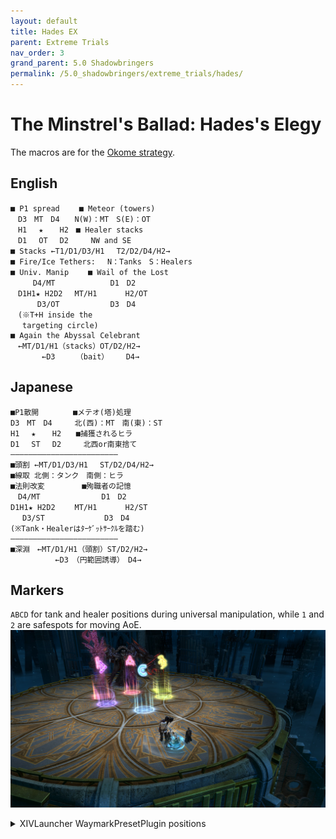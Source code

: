 ```yaml
---
layout: default
title: Hades EX
parent: Extreme Trials
nav_order: 3
grand_parent: 5.0 Shadowbringers
permalink: /5.0_shadowbringers/extreme_trials/hades/
---
```


# The Minstrel's Ballad: Hades's Elegy

The macros are for the [Okome strategy](https://blog.lariceworks.net/archives/268).

## English
```
■ P1 spread　　 ■ Meteor (towers)
　D3　MT　D4　　N(W)：MT　S(E)：OT
　H1　 ★ 　 H2　■ Healer stacks
　D1　 OT 　D2　　　NW and SE
■ Stacks ←T1/D1/D3/H1 　T2/D2/D4/H2→
■ Fire/Ice Tethers:　 N：Tanks　S：Healers
■ Univ. Manip 　　■ Wail of the Lost
　　　D4/MT　　　　　    D1　D2
　D1H1★ H2D2　 MT/H1 　 　 H2/OT
　　　 D3/OT　　　　   　D3　D4
　(※T+H inside the
　 targeting circle)
■ Again the Abyssal Celebrant
　←MT/D1/H1（stacks）OT/D2/H2→
  　　　←D3　   （bait）　   D4→
```

## Japanese
```
■P1散開　　 　　■メテオ(塔)処理
D3　MT　D4　　　北(西)：MT　南(東)：ST
H1　 ★ 　 H2　　■捕獲されるヒラ
D1　 ST 　D2　　　北西or南東捨て
――――――――――――――――――――――――
■頭割 ←MT/D1/D3/H1 　ST/D2/D4/H2→
■線取 北側：タンク　南側：ヒラ
■法則改変　　　　　■殉職者の記憶
　D4/MT　　　　　　 　 D1　D2
D1H1★ H2D2　　 MT/H1 　 　 H2/ST
　 D3/ST　　　　　　　　D3　D4
(※Tank・Healerはﾀｰｹﾞｯﾄｻｰｸﾙを踏む)
――――――――――――――――――――――――
■深淵　←MT/D1/H1（頭割）ST/D2/H2→
　　　　　　←D3　（円範囲誘導）　D4→
```

## Markers

`ABCD` for tank and healer positions during universal manipulation, while `1` and `2` are safespots for moving AoE.
![](images/markers.jpg)
<details markdown=block>
<summary>XIVLauncher WaymarkPresetPlugin positions</summary>

```json
{"Name":"Hades EX","MapID":693,"A":{"X":100.0,"Y":0.0,"Z":95.35,"ID":0,"Active":true},"B":{"X":104.65,"Y":0.0,"Z":100.0,"ID":1,"Active":true},"C":{"X":100.0,"Y":0.0,"Z":104.65,"ID":2,"Active":true},"D":{"X":95.35,"Y":0.0,"Z":100.0,"ID":3,"Active":true},"One":{"X":94.9,"Y":0.0,"Z":95.95,"ID":4,"Active":true},"Two":{"X":105.1,"Y":0.0,"Z":95.95,"ID":5,"Active":true},"Three":{"X":0.0,"Y":0.0,"Z":0.0,"ID":6,"Active":false},"Four":{"X":0.0,"Y":0.0,"Z":0.0,"ID":7,"Active":false}}
```

</details>